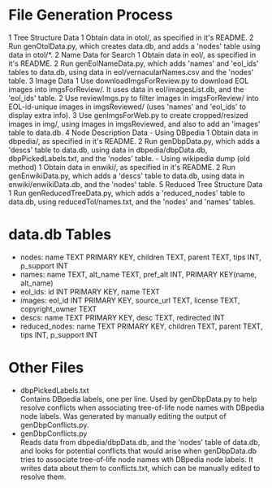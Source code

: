 File Generation Process
=======================

1   Tree Structure Data
    1   Obtain data in otol/, as specified in it's README.
    2   Run genOtolData.py, which creates data.db, and adds a 'nodes'
        table using data in otol/*.
2   Name Data for Search
    1   Obtain data in eol/, as specified in it's README.
    2   Run genEolNameData.py, which adds 'names' and 'eol\_ids' tables to data.db,
        using data in eol/vernacularNames.csv and the 'nodes' table.
3   Image Data
    1   Use downloadImgsForReview.py to download EOL images into imgsForReview/.
        It uses data in eol/imagesList.db, and the 'eol\_ids' table.
    2   Use reviewImgs.py to filter images in imgsForReview/ into EOL-id-unique
        images in imgsReviewed/ (uses 'names' and 'eol\_ids' to display extra info).
    3   Use genImgsForWeb.py to create cropped/resized images in img/, using
        images in imgsReviewed, and also to add an 'images' table to data.db.
4   Node Description Data
    -   Using DBpedia
        1   Obtain data in dbpedia/, as specified in it's README.
        2   Run genDbpData.py, which adds a 'descs' table to data.db, using
            data in dbpedia/dbpData.db, dbpPickedLabels.txt, and the 'nodes' table.
    -   Using wikipedia dump (old method)
        1   Obtain data in enwiki/, as specified in it's README.
        2   Run genEnwikiData.py, which adds a 'descs' table to data.db,
            using data in enwiki/enwikiData.db, and the 'nodes' table.
5   Reduced Tree Structure Data
    1   Run genReducedTreeData.py, which adds a 'reduced_nodes' table to data.db,
        using reducedTol/names.txt, and the 'nodes' and 'names' tables.

data.db Tables
==============
-   nodes:          name TEXT PRIMARY KEY, children TEXT, parent TEXT, tips INT, p\_support INT
-   names:          name TEXT, alt\_name TEXT, pref\_alt INT, PRIMARY KEY(name, alt\_name)
-   eol\_ids:       id INT PRIMARY KEY, name TEXT
-   images:         eol\_id INT PRIMARY KEY, source\_url TEXT, license TEXT, copyright\_owner TEXT
-   descs:          name TEXT PRIMARY KEY, desc TEXT, redirected INT
-   reduced\_nodes: name TEXT PRIMARY KEY, children TEXT, parent TEXT, tips INT, p\_support INT

Other Files
===========
-   dbpPickedLabels.txt <br>
    Contains DBpedia labels, one per line. Used by genDbpData.py to help
    resolve conflicts when associating tree-of-life node names with
    DBpedia node labels. Was generated by manually editing the output
    of genDbpConflicts.py.
-   genDbpConflicts.py <br>
    Reads data from dbpedia/dbpData.db, and the 'nodes' table of data.db,
    and looks for potential conflicts that would arise when genDbpData.db
    tries to associate tree-of-life node names wth DBpedia node labels. It
    writes data about them to conflicts.txt, which can be manually edited
    to resolve them.
